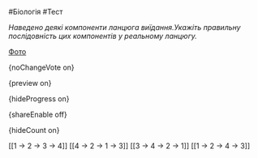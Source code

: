 #Біологія #Тест

*Наведено деякі компоненти ланцюга виїдання.Укажіть правильну послідовність цих компонентів у реальному ланцюгу.*

[Фото](https://zno.osvita.ua//doc/images/znotest/98/9865/38.jpg)

{noChangeVote on}

{preview on}

{hideProgress on}

{shareEnable off}

{hideCount on}

[[1 → 2 → 3 → 4]]
[[4 → 2 → 1 → 3]]
[[3 → 4 → 2 → 1]]
[[1 → 2 → 4 → 3]]
